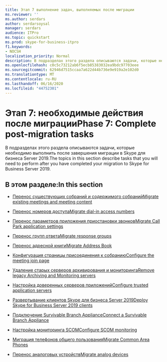 ```yaml
---
title: Этап 7 выполнение задач, выполняемых после миграции
ms.reviewer: ''
ms.author: serdars
author: serdarsoysal
manager: serdars
audience: ITPro
ms.topic: quickstart
ms.prod: skype-for-business-itpro
f1.keywords:
- NOCSH
localization_priority: Normal
description: В подразделах этого раздела описываются задачи, которые необходимо выполнить после завершения миграции в Skype для бизнеса Server 2019.
ms.openlocfilehash: c0c5c73212ab6f5ecb85383032ea9bdc97703eee
ms.sourcegitcommit: 62946d7515ccaa7a622d44b736e9e919a2e102d0
ms.translationtype: MT
ms.contentlocale: ru-RU
ms.lasthandoff: 06/16/2020
ms.locfileid: "44752301"
---
```

# <a name="phase-7-complete-post-migration-tasks"></a><span data-ttu-id="bd52a-103">Этап 7: необходимые действия после миграции</span><span class="sxs-lookup"><span data-stu-id="bd52a-103">Phase 7: Complete post-migration tasks</span></span>

<span data-ttu-id="bd52a-104">В подразделах этого раздела описываются задачи, которые необходимо выполнить после завершения миграции в Skype для бизнеса Server 2019.</span><span class="sxs-lookup"><span data-stu-id="bd52a-104">The topics in this section describe tasks that you will need to perform after you have completed your migration to Skype for Business Server 2019.</span></span>
  
## <a name="in-this-section"></a><span data-ttu-id="bd52a-105">В этом разделе:</span><span class="sxs-lookup"><span data-stu-id="bd52a-105">In this section</span></span>

- [<span data-ttu-id="bd52a-106">Перенос существующих собраний и содержимого собраний</span><span class="sxs-lookup"><span data-stu-id="bd52a-106">Migrate existing meetings and meeting content</span></span>](migrate-existing-meetings-and-meeting-content.md)
    
- [<span data-ttu-id="bd52a-107">Перенос номеров доступа</span><span class="sxs-lookup"><span data-stu-id="bd52a-107">Migrate dial-in access numbers</span></span>](migrate-dial-in-access-numbers.md)
    
- [<span data-ttu-id="bd52a-108">Перенос параметров приложения приостановки звонков</span><span class="sxs-lookup"><span data-stu-id="bd52a-108">Migrate Call Park application settings</span></span>](migrate-call-park-application-settings.md)
    
- [<span data-ttu-id="bd52a-109">Перенос групп ответа</span><span class="sxs-lookup"><span data-stu-id="bd52a-109">Migrate response groups</span></span>](migrate-response-groups.md)
    
- [<span data-ttu-id="bd52a-110">Перенос адресной книги</span><span class="sxs-lookup"><span data-stu-id="bd52a-110">Migrate Address Book</span></span>](migrate-address-book.md)
    
- [<span data-ttu-id="bd52a-111">Конфигурация страницы присоединения к собранию</span><span class="sxs-lookup"><span data-stu-id="bd52a-111">Configure the meeting join page</span></span>](configure-the-meeting-join-page.md)
    
- [<span data-ttu-id="bd52a-112">Удаление старых серверов архивирования и мониторинга</span><span class="sxs-lookup"><span data-stu-id="bd52a-112">Remove legacy Archiving and Monitoring servers</span></span>](remove-legacy-archiving-and-monitoring-servers.md)
    
- [<span data-ttu-id="bd52a-113">Настройка доверенных серверов приложений</span><span class="sxs-lookup"><span data-stu-id="bd52a-113">Configure trusted application servers</span></span>](configure-trusted-application-servers.md)
    
- [<span data-ttu-id="bd52a-114">Развертывание клиентов Skype для бизнеса Server 2019</span><span class="sxs-lookup"><span data-stu-id="bd52a-114">Deploy Skype for Business Server 2019 clients</span></span>](deploy-clients.md)
    
- [<span data-ttu-id="bd52a-115">Подключение Survivable Branch Appliance</span><span class="sxs-lookup"><span data-stu-id="bd52a-115">Connect a Survivable Branch Appliance</span></span>](connect-a-survivable-branch-appliance.md)
    
- [<span data-ttu-id="bd52a-116">Настройка мониторинга SCOM</span><span class="sxs-lookup"><span data-stu-id="bd52a-116">Configure SCOM monitoring</span></span>](configure-scom-monitoring.md)
    
- [<span data-ttu-id="bd52a-117">Миграция телефонов общего пользования</span><span class="sxs-lookup"><span data-stu-id="bd52a-117">Migrate Common Area Phones</span></span>](migrate-common-area-phones.md)
    
- [<span data-ttu-id="bd52a-118">Перенос аналоговых устройств</span><span class="sxs-lookup"><span data-stu-id="bd52a-118">Migrate analog devices</span></span>](migrate-analog-devices.md)
    

